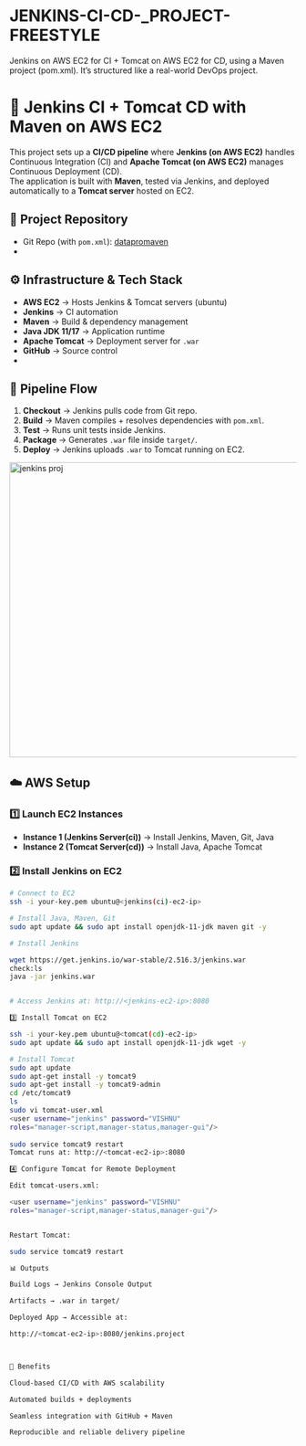 # JENKINS-CI-CD-_PROJECT-FREESTYLE
Jenkins on AWS EC2 for CI + Tomcat on AWS EC2 for CD, using a Maven project (pom.xml). It’s structured like a real-world DevOps project.

# 🚀 Jenkins CI + Tomcat CD with Maven on AWS EC2

This project sets up a **CI/CD pipeline** where **Jenkins (on AWS EC2)** handles Continuous Integration (CI) and **Apache Tomcat (on AWS EC2)** manages Continuous Deployment (CD).  
The application is built with **Maven**, tested via Jenkins, and deployed automatically to a **Tomcat server** hosted on EC2.

## 📂 Project Repository
- Git Repo (with `pom.xml`): [datapromaven](https://github.com/teluguhackerforfree/datapromaven.git)
- 
## ⚙️ Infrastructure & Tech Stack
- **AWS EC2** → Hosts Jenkins & Tomcat servers  (ubuntu)
- **Jenkins** → CI automation  
- **Maven** → Build & dependency management  
- **Java JDK 11/17** → Application runtime  
- **Apache Tomcat** → Deployment server for `.war`  
- **GitHub** → Source control
- 
## 🔄 Pipeline Flow
1. **Checkout** → Jenkins pulls code from Git repo.  
2. **Build** → Maven compiles + resolves dependencies with `pom.xml`.  
3. **Test** → Runs unit tests inside Jenkins.  
4. **Package** → Generates `.war` file inside `target/`.  
5. **Deploy** → Jenkins uploads `.war` to Tomcat running on EC2.
   
   
 <img width="1200" height="517" alt="jenkins proj" src="https://github.com/user-attachments/assets/0598f72a-3d72-4a7a-86dd-829d7e8662dc" />
 
## ☁️ AWS Setup

### 1️⃣ Launch EC2 Instances
- **Instance 1 (Jenkins Server(ci))** → Install Jenkins, Maven, Git, Java  
- **Instance 2 (Tomcat Server(cd))** → Install Java, Apache Tomcat  

### 2️⃣ Install Jenkins on EC2


```bash
# Connect to EC2
ssh -i your-key.pem ubuntu@<jenkins(ci)-ec2-ip>

# Install Java, Maven, Git
sudo apt update && sudo apt install openjdk-11-jdk maven git -y

# Install Jenkins

wget https://get.jenkins.io/war-stable/2.516.3/jenkins.war
check:ls
java -jar jenkins.war


# Access Jenkins at: http://<jenkins-ec2-ip>:8080

3️⃣ Install Tomcat on EC2

ssh -i your-key.pem ubuntu@<tomcat(cd)-ec2-ip>
sudo apt update && sudo apt install openjdk-11-jdk wget -y

# Install Tomcat
sudo apt update
sudo apt-get install -y tomcat9
sudo apt-get install -y tomcat9-admin
cd /etc/tomcat9
ls
sudo vi tomcat-user.xml
<user username="jenkins" password="VISHNU"
roles="manager-script,manager-status,manager-gui"/> 
 
sudo service tomcat9 restart
Tomcat runs at: http://<tomcat-ec2-ip>:8080

4️⃣ Configure Tomcat for Remote Deployment

Edit tomcat-users.xml:

<user username="jenkins" password="VISHNU"
roles="manager-script,manager-status,manager-gui"/>


Restart Tomcat:

sudo service tomcat9 restart

📊 Outputs

Build Logs → Jenkins Console Output

Artifacts → .war in target/

Deployed App → Accessible at:

http://<tomcat-ec2-ip>:8080/jenkins.project



🌟 Benefits

Cloud-based CI/CD with AWS scalability

Automated builds + deployments

Seamless integration with GitHub + Maven

Reproducible and reliable delivery pipeline
  
